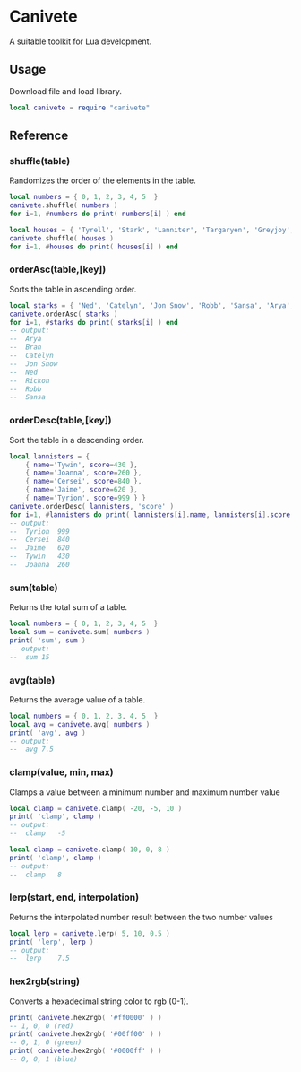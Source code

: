 # Canivete
A suitable toolkit for Lua development.

## Usage
Download file and load library.
```lua
local canivete = require "canivete"
```

## Reference

### shuffle(table)
Randomizes the order of the elements in the table.
```lua
local numbers = { 0, 1, 2, 3, 4, 5  }
canivete.shuffle( numbers )
for i=1, #numbers do print( numbers[i] ) end

local houses = { 'Tyrell', 'Stark', 'Lanniter', 'Targaryen', 'Greyjoy', 'Martell', 'Frey' }
canivete.shuffle( houses )
for i=1, #houses do print( houses[i] ) end
```

### orderAsc(table,[key])
Sorts the table in ascending order.
```lua
local starks = { 'Ned', 'Catelyn', 'Jon Snow', 'Robb', 'Sansa', 'Arya', 'Bran', 'Rickon' }
canivete.orderAsc( starks )
for i=1, #starks do print( starks[i] ) end
-- output:
--  Arya
--  Bran
--  Catelyn
--  Jon Snow
--  Ned
--  Rickon
--  Robb
--  Sansa
```

### orderDesc(table,[key])
Sort the table in a descending order.
```lua
local lannisters = { 
    { name='Tywin', score=430 },
    { name='Joanna', score=260 },
    { name='Cersei', score=840 },
    { name='Jaime', score=620 },
    { name='Tyrion', score=999 } }
canivete.orderDesc( lannisters, 'score' )
for i=1, #lannisters do print( lannisters[i].name, lannisters[i].score ) end
-- output:
--  Tyrion  999
--  Cersei  840
--  Jaime   620
--  Tywin   430
--  Joanna  260
```

### sum(table)
Returns the total sum of a table.
```lua
local numbers = { 0, 1, 2, 3, 4, 5  }
local sum = canivete.sum( numbers )
print( 'sum', sum )
-- output:
--  sum 15
```

### avg(table)
Returns the average value of a table.
```lua
local numbers = { 0, 1, 2, 3, 4, 5  }
local avg = canivete.avg( numbers )
print( 'avg', avg )
-- output:
--  avg 7.5
```

### clamp(value, min, max)
Clamps a value between a minimum number and maximum number value
```lua
local clamp = canivete.clamp( -20, -5, 10 )
print( 'clamp', clamp )
-- output:
--  clamp   -5

local clamp = canivete.clamp( 10, 0, 8 )
print( 'clamp', clamp )
-- output:
--  clamp   8
```

### lerp(start, end, interpolation)
Returns the interpolated number result between the two number values
```lua
local lerp = canivete.lerp( 5, 10, 0.5 )
print( 'lerp', lerp )
-- output:
--  lerp    7.5
```

### hex2rgb(string)
Converts a hexadecimal string color to rgb (0-1).
```lua
print( canivete.hex2rgb( '#ff0000' ) )
-- 1, 0, 0 (red)
print( canivete.hex2rgb( '#00ff00' ) )
-- 0, 1, 0 (green)
print( canivete.hex2rgb( '#0000ff' ) )
-- 0, 0, 1 (blue)
```
